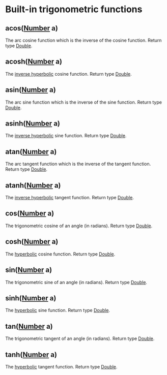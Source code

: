 Built-in trigonometric functions
============

acos([Number](types/Number.md) **a**)
-------------------
The arc cosine function which is the inverse of the cosine function. Return type [Double](types/Double.md).

acosh([Number](types/Number.md) **a**)
-------------------
The [inverse hyperbolic](https://en.wikipedia.org/wiki/Inverse_hyperbolic_functions) cosine function. Return type [Double](types/Double.md).

asin([Number](types/Number.md) **a**)
-------------------
The arc sine function which is the inverse of the sine function. Return type [Double](types/Double.md).

asinh([Number](types/Number.md) **a**)
-------------------
The [inverse hyperbolic](https://en.wikipedia.org/wiki/Inverse_hyperbolic_functions) sine function. Return type [Double](types/Double.md).

atan([Number](types/Number.md) **a**)
-------------------
The arc tangent function which is the inverse of the tangent function. Return type [Double](types/Double.md).

atanh([Number](types/Number.md) **a**)
-------------------
The [inverse hyperbolic](https://en.wikipedia.org/wiki/Inverse_hyperbolic_functions) tangent function. Return type [Double](types/Double.md).

cos([Number](types/Number.md) **a**)
-------------------
The trigonometric cosine of an angle (in radians). Return type [Double](types/Double.md).

cosh([Number](types/Number.md) **a**)
-------------------
The [hyperbolic](https://en.wikipedia.org/wiki/Hyperbolic_functions) cosine function. Return type [Double](types/Double.md).

sin([Number](types/Number.md) **a**)
-------------------
The trigonometric sine of an angle (in radians). Return type [Double](types/Double.md).

sinh([Number](types/Number.md) **a**)
-------------------
The [hyperbolic](https://en.wikipedia.org/wiki/Hyperbolic_functions) sine function. Return type [Double](types/Double.md).

tan([Number](types/Number.md) **a**)
-------------------
The trigonometric tangent of an angle (in radians). Return type [Double](types/Double.md).

tanh([Number](types/Number.md) **a**)
-------------------
The [hyperbolic](https://en.wikipedia.org/wiki/Hyperbolic_functions) tangent function. Return type [Double](types/Double.md).
